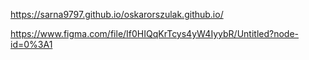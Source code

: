 https://sarna9797.github.io/oskarorszulak.github.io/

https://www.figma.com/file/If0HIQqKrTcys4yW4IyybR/Untitled?node-id=0%3A1
